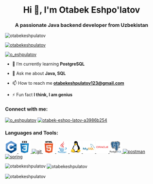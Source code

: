 <h1 align="center">Hi 👋, I'm Otabek Eshpo'latov</h1>
<h3 align="center">A passionate Java backend developer from Uzbekistan</h3>

<p align="left"> <img src="https://komarev.com/ghpvc/?username=otabekeshpulatov&label=Profile%20views&color=0e75b6&style=flat" alt="otabekeshpulatov" /> </p>

<p align="left"> <a href="https://github.com/ryo-ma/github-profile-trophy"><img src="https://github-profile-trophy.vercel.app/?username=otabekeshpulatov" alt="otabekeshpulatov" /></a> </p>

<p align="left"> <a href="https://twitter.com/o_eshpulatov" target="blank"><img src="https://img.shields.io/twitter/follow/o_eshpulatov?logo=twitter&style=for-the-badge" alt="o_eshpulatov" /></a> </p>

- 🌱 I’m currently learning **PostgreSQL**

- 💬 Ask me about **Java, SQL**

- 📫 How to reach me **otabekeshpulatov123@gmail.com**

- ⚡ Fun fact **I think, I am genius**

<h3 align="left">Connect with me:</h3>
<p align="left">
<a href="https://twitter.com/o_eshpulatov" target="blank"><img align="center" src="https://raw.githubusercontent.com/rahuldkjain/github-profile-readme-generator/master/src/images/icons/Social/twitter.svg" alt="o_eshpulatov" height="30" width="40" /></a>
<a href="https://linkedin.com/in/otabek-eshpo-latov-a3986b254" target="blank"><img align="center" src="https://raw.githubusercontent.com/rahuldkjain/github-profile-readme-generator/master/src/images/icons/Social/linked-in-alt.svg" alt="otabek-eshpo-latov-a3986b254" height="30" width="40" /></a>
</p>

<h3 align="left">Languages and Tools:</h3>
<p align="left"> <a href="https://www.w3schools.com/cpp/" target="_blank" rel="noreferrer"> <img src="https://raw.githubusercontent.com/devicons/devicon/master/icons/cplusplus/cplusplus-original.svg" alt="cplusplus" width="40" height="40"/> </a> <a href="https://www.w3schools.com/css/" target="_blank" rel="noreferrer"> <img src="https://raw.githubusercontent.com/devicons/devicon/master/icons/css3/css3-original-wordmark.svg" alt="css3" width="40" height="40"/> </a> <a href="https://git-scm.com/" target="_blank" rel="noreferrer"> <img src="https://www.vectorlogo.zone/logos/git-scm/git-scm-icon.svg" alt="git" width="40" height="40"/> </a> <a href="https://www.w3.org/html/" target="_blank" rel="noreferrer"> <img src="https://raw.githubusercontent.com/devicons/devicon/master/icons/html5/html5-original-wordmark.svg" alt="html5" width="40" height="40"/> </a> <a href="https://www.java.com" target="_blank" rel="noreferrer"> <img src="https://raw.githubusercontent.com/devicons/devicon/master/icons/java/java-original.svg" alt="java" width="40" height="40"/> </a> <a href="https://www.linux.org/" target="_blank" rel="noreferrer"> <img src="https://raw.githubusercontent.com/devicons/devicon/master/icons/linux/linux-original.svg" alt="linux" width="40" height="40"/> </a> <a href="https://www.mysql.com/" target="_blank" rel="noreferrer"> <img src="https://raw.githubusercontent.com/devicons/devicon/master/icons/mysql/mysql-original-wordmark.svg" alt="mysql" width="40" height="40"/> </a> <a href="https://www.oracle.com/" target="_blank" rel="noreferrer"> <img src="https://raw.githubusercontent.com/devicons/devicon/master/icons/oracle/oracle-original.svg" alt="oracle" width="40" height="40"/> </a> <a href="https://www.postgresql.org" target="_blank" rel="noreferrer"> <img src="https://raw.githubusercontent.com/devicons/devicon/master/icons/postgresql/postgresql-original-wordmark.svg" alt="postgresql" width="40" height="40"/> </a> <a href="https://postman.com" target="_blank" rel="noreferrer"> <img src="https://www.vectorlogo.zone/logos/getpostman/getpostman-icon.svg" alt="postman" width="40" height="40"/> </a> <a href="https://spring.io/" target="_blank" rel="noreferrer"> <img src="https://www.vectorlogo.zone/logos/springio/springio-icon.svg" alt="spring" width="40" height="40"/> </a> </p>

<p><img align="left" src="https://github-readme-stats.vercel.app/api/top-langs?username=otabekeshpulatov&show_icons=true&locale=en&layout=compact" alt="otabekeshpulatov" /></p>

<p>&nbsp;<img align="center" src="https://github-readme-stats.vercel.app/api?username=otabekeshpulatov&show_icons=true&locale=en" alt="otabekeshpulatov" /></p>

<p><img align="center" src="https://github-readme-streak-stats.herokuapp.com/?user=otabekeshpulatov&" alt="otabekeshpulatov" /></p>
